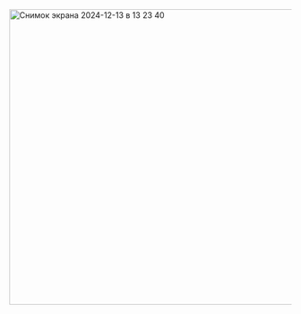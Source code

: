 <img width="527" alt="Снимок экрана 2024-12-13 в 13 23 40" src="https://github.com/user-attachments/assets/963009e3-271e-4ebb-bd90-c26b609fcd12" />
